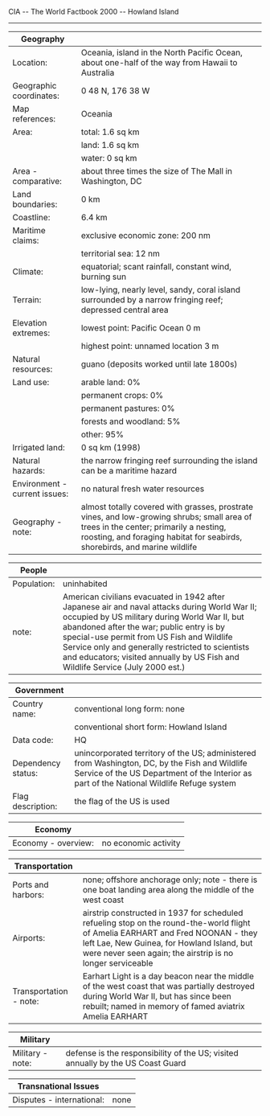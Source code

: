 CIA -- The World Factbook 2000 -- Howland Island

  ----------------------------------- ------------------------------------

| Geography |   |
| --- | --- |
| Location: | Oceania, island in the North Pacific Ocean, about one-half of the way from Hawaii to Australia |
| Geographic coordinates: | 0 48 N, 176 38 W |
| Map references: | Oceania |
| Area: | total: 1.6 sq km |
|  | land: 1.6 sq km |
|  | water: 0 sq km |
| Area - comparative: | about three times the size of The Mall in Washington, DC |
| Land boundaries: | 0 km |
| Coastline: | 6.4 km |
| Maritime claims: | exclusive economic zone: 200 nm |
|  | territorial sea: 12 nm |
| Climate: | equatorial; scant rainfall, constant wind, burning sun |
| Terrain: | low-lying, nearly level, sandy, coral island surrounded by a narrow fringing reef; depressed central area |
| Elevation extremes: | lowest point: Pacific Ocean 0 m |
|  | highest point: unnamed location 3 m |
| Natural resources: | guano (deposits worked until late 1800s) |
| Land use: | arable land: 0% |
|  | permanent crops: 0% |
|  | permanent pastures: 0% |
|  | forests and woodland: 5% |
|  | other: 95% |
| Irrigated land: | 0 sq km (1998) |
| Natural hazards: | the narrow fringing reef surrounding the island can be a maritime hazard |
| Environment - current issues: | no natural fresh water resources |
| Geography - note: | almost totally covered with grasses, prostrate vines, and low-growing shrubs; small area of trees in the center; primarily a nesting, roosting, and foraging habitat for seabirds, shorebirds, and marine wildlife |

| People |   |
| --- | --- |
| Population: | uninhabited |
| note: | American civilians evacuated in 1942 after Japanese air and naval attacks during World War II; occupied by US military during World War II, but abandoned after the war; public entry is by special-use permit from US Fish and Wildlife Service only and generally restricted to scientists and educators; visited annually by US Fish and Wildlife Service (July 2000 est.) |

| Government |   |
| --- | --- |
| Country name: | conventional long form: none |
|  | conventional short form: Howland Island |
| Data code: | HQ |
| Dependency status: | unincorporated territory of the US; administered from Washington, DC, by the Fish and Wildlife Service of the US Department of the Interior as part of the National Wildlife Refuge system |
| Flag description: | the flag of the US is used |

| Economy |   |
| --- | --- |
| Economy - overview: | no economic activity |

| Transportation |   |
| --- | --- |
| Ports and harbors: | none; offshore anchorage only; note - there is one boat landing area along the middle of the west coast |
| Airports: | airstrip constructed in 1937 for scheduled refueling stop on the round-the-world flight of Amelia EARHART and Fred NOONAN - they left Lae, New Guinea, for Howland Island, but were never seen again; the airstrip is no longer serviceable |
| Transportation - note: | Earhart Light is a day beacon near the middle of the west coast that was partially destroyed during World War II, but has since been rebuilt; named in memory of famed aviatrix Amelia EARHART |

| Military |   |
| --- | --- |
| Military - note: | defense is the responsibility of the US; visited annually by the US Coast Guard |

| Transnational Issues |   |
| --- | --- |
| Disputes - international: | none |
